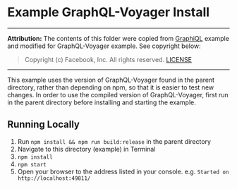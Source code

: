 Example GraphQL-Voyager Install
========================

------
**Attribution:** The contents of this folder were copied from [GraphiQL](https://github.com/graphql/graphiql/tree/master/example) example and modified for GraphQL-Voyager example. See copyright below:

> Copyright (c) Facebook, Inc. All rights reserved. [LICENSE](https://github.com/graphql/graphiql/blob/master/LICENSE)

-------

This example uses the version of GraphQL-Voyager found in the parent directory, rather
than depending on npm, so that it is easier to test new changes. In order to use
the compiled version of GraphQL-Voyager, first run in the parent directory before
installing and starting the example.

## Running Locally

1. Run `npm install && npm run build:release` in the parent directory
2. Navigate to this directory (example) in Terminal
3. `npm install`
4. `npm start`
5. Open your browser to the address listed in your console. e.g. `Started on http://localhost:49811/`
